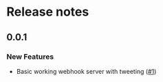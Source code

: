 # Release notes

<!-- do not remove -->

## 0.0.1

### New Features

- Basic working webhook server with tweeting ([#1](https://github.com/fastai/fastwebhook/issues/1))


